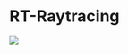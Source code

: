 RT-Raytracing
=============
![](https://raw.githubusercontent.com/gfokkema/RT-Raytracing/cuda-only/img/first_gi.png)
